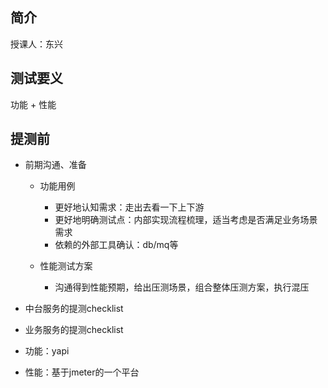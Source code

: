 ## 简介

授课人：东兴



## 测试要义

功能 + 性能

## 提测前

- 前期沟通、准备

  - 功能用例
    - 更好地认知需求：走出去看一下上下游
    - 更好地明确测试点：内部实现流程梳理，适当考虑是否满足业务场景需求
    - 依赖的外部工具确认：db/mq等

  - 性能测试方案
    - 沟通得到性能预期，给出压测场景，组合整体压测方案，执行混压

- 中台服务的提测checklist
- 业务服务的提测checklist

- 功能：yapi
- 性能：基于jmeter的一个平台